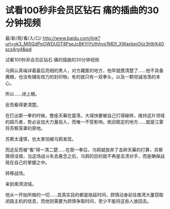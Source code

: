 # 试看100秒非会员区钻石 痛的插曲的30分钟视频

最/新/观/看/入/口/ http://www.baidu.com/link?url=ok3_Ml5QdPpOWDUDT8PseJcBKYiYUthhvs1MDf_XWaxIqoOiiz3h9rK40scs4rg4&wd

试看100秒非会员区钻石 痛的插曲的30分钟视频

乌鸦认真端详着最后亮相的男人，对方藏匿的地方，他早就摸清楚了……他不具备鹰眼，也没有辅佐视力的封印物，有的就只有一双拳头，以及一颗坦诚浩荡的本心。

所以……闭上眼。

反而看得更清楚。

在打出那一拳的时候，整座天幕在震荡，大域快要被自己打得破碎，维持这片领域的超凡者，势必会加大力量投入，而唯一不受影响，依旧稳定的地方……就是江雾将苏察笼罩的原地。

苏察太谨慎，也太害怕被乌鸦发现。

而这反而被“看”得一清二楚……在那一拳后，乌鸦就放弃了击碎天幕的打算，苏察猜得没错，当这场战斗失去悬念之后，乌鸦的目的就不再是击溃对手，而是确保战局在自己的掌握之中。

转移战场。

来到南湾流域。

他从一开始所做的一切……其真实目的都是拖延时间，顾慎动身前往南湾大厦窃取闭路主机的信息，而他则需要为顾慎争取时间，至少不能将这些人放回去。
